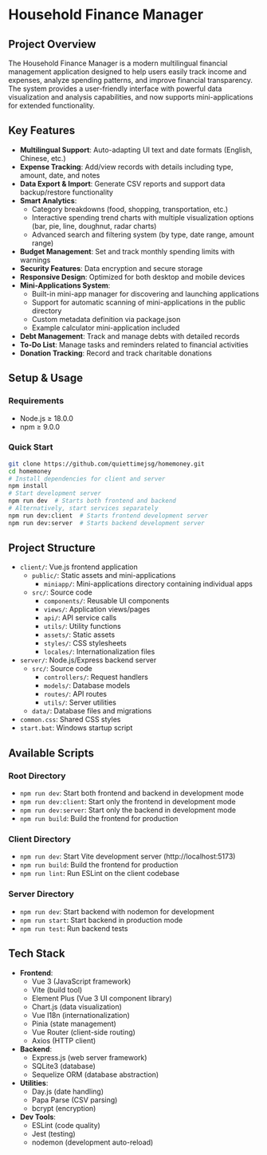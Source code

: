# Household Finance Manager

## Project Overview
The Household Finance Manager is a modern multilingual financial management application designed to help users easily track income and expenses, analyze spending patterns, and improve financial transparency. The system provides a user-friendly interface with powerful data visualization and analysis capabilities, and now supports mini-applications for extended functionality.

## Key Features
- **Multilingual Support**: Auto-adapting UI text and date formats (English, Chinese, etc.)
- **Expense Tracking**: Add/view records with details including type, amount, date, and notes
- **Data Export & Import**: Generate CSV reports and support data backup/restore functionality
- **Smart Analytics**:
  - Category breakdowns (food, shopping, transportation, etc.)
  - Interactive spending trend charts with multiple visualization options (bar, pie, line, doughnut, radar charts)
  - Advanced search and filtering system (by type, date range, amount range)
- **Budget Management**: Set and track monthly spending limits with warnings
- **Security Features**: Data encryption and secure storage
- **Responsive Design**: Optimized for both desktop and mobile devices
- **Mini-Applications System**:
  - Built-in mini-app manager for discovering and launching applications
  - Support for automatic scanning of mini-applications in the public directory
  - Custom metadata definition via package.json
  - Example calculator mini-application included
- **Debt Management**: Track and manage debts with detailed records
- **To-Do List**: Manage tasks and reminders related to financial activities
- **Donation Tracking**: Record and track charitable donations

## Setup & Usage
### Requirements
- Node.js ≥ 18.0.0
- npm ≥ 9.0.0

### Quick Start
```bash
git clone https://github.com/quiettimejsg/homemoney.git
cd homemoney
# Install dependencies for client and server
npm install
# Start development server
npm run dev  # Starts both frontend and backend
# Alternatively, start services separately
npm run dev:client  # Starts frontend development server
npm run dev:server  # Starts backend development server
```

## Project Structure
- `client/`: Vue.js frontend application
  - `public/`: Static assets and mini-applications
    - `miniapp/`: Mini-applications directory containing individual apps
  - `src/`: Source code
    - `components/`: Reusable UI components
    - `views/`: Application views/pages
    - `api/`: API service calls
    - `utils/`: Utility functions
    - `assets/`: Static assets
    - `styles/`: CSS stylesheets
    - `locales/`: Internationalization files
- `server/`: Node.js/Express backend server
  - `src/`: Source code
    - `controllers/`: Request handlers
    - `models/`: Database models
    - `routes/`: API routes
    - `utils/`: Server utilities
  - `data/`: Database files and migrations
- `common.css`: Shared CSS styles
- `start.bat`: Windows startup script

## Available Scripts
### Root Directory
- `npm run dev`: Start both frontend and backend in development mode
- `npm run dev:client`: Start only the frontend in development mode
- `npm run dev:server`: Start only the backend in development mode
- `npm run build`: Build the frontend for production

### Client Directory
- `npm run dev`: Start Vite development server (http://localhost:5173)
- `npm run build`: Build the frontend for production
- `npm run lint`: Run ESLint on the client codebase

### Server Directory
- `npm run dev`: Start backend with nodemon for development
- `npm run start`: Start backend in production mode
- `npm run test`: Run backend tests

## Tech Stack
- **Frontend**:
  - Vue 3 (JavaScript framework)
  - Vite (build tool)
  - Element Plus (Vue 3 UI component library)
  - Chart.js (data visualization)
  - Vue I18n (internationalization)
  - Pinia (state management)
  - Vue Router (client-side routing)
  - Axios (HTTP client)
- **Backend**:
  - Express.js (web server framework)
  - SQLite3 (database)
  - Sequelize ORM (database abstraction)
- **Utilities**:
  - Day.js (date handling)
  - Papa Parse (CSV parsing)
  - bcrypt (encryption)
- **Dev Tools**:
  - ESLint (code quality)
  - Jest (testing)
  - nodemon (development auto-reload)
